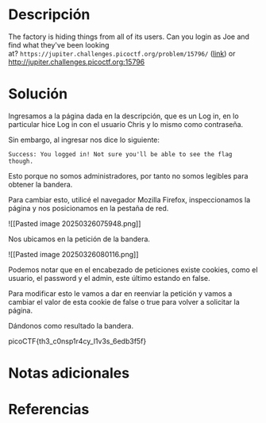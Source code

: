 # **Descripción**

The factory is hiding things from all of its users. Can you login as Joe and find what they've been looking at? `https://jupiter.challenges.picoctf.org/problem/15796/` ([link](https://jupiter.challenges.picoctf.org/problem/15796/)) or http://jupiter.challenges.picoctf.org:15796

# **Solución**

Ingresamos a la página dada en la descripción, que es un Log in, en lo particular hice Log in con el usuario Chris y lo mismo como contraseña.

Sin embargo, al ingresar nos dice lo siguiente:

```
Success: You logged in! Not sure you'll be able to see the flag though.
```

Esto porque no somos administradores, por tanto no somos legibles para obtener la bandera.

Para cambiar esto, utilicé el navegador Mozilla Firefox, inspeccionamos la página y nos posicionamos en la pestaña de red.

![[Pasted image 20250326075948.png]]

Nos ubicamos en la petición de la bandera.

![[Pasted image 20250326080116.png]]

Podemos notar que en el encabezado de peticiones existe cookies, como el usuario, el password y el admin, este último estando en false.

Para modificar esto le vamos a dar en reenviar la petición y vamos a cambiar el valor de esta cookie de false o true para volver a solicitar la página.

Dándonos como resultado la bandera.

picoCTF{th3_c0nsp1r4cy_l1v3s_6edb3f5f}

# **Notas adicionales**


# **Referencias**